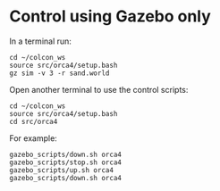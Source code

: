 # Control using Gazebo only

In a terminal run:
~~~
cd ~/colcon_ws
source src/orca4/setup.bash
gz sim -v 3 -r sand.world
~~~
Open another terminal to use the control scripts:
~~~
cd ~/colcon_ws
source src/orca4/setup.bash
cd src/orca4
~~~
For example:
~~~
gazebo_scripts/down.sh orca4
gazebo_scripts/stop.sh orca4
gazebo_scripts/up.sh orca4
gazebo_scripts/down.sh orca4
~~~
